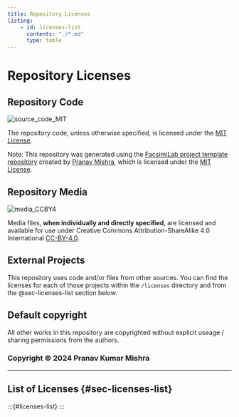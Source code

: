 ```yaml
---
title: Repository Licenses
listing:
    - id: licenses-list
      contents: "./*.md"
      type: table
---
```


# Repository Licenses

## Repository Code

<img alt="source_code_MIT" src="https://img.shields.io/endpoint?url=https%3A%2F%2Fraw.githubusercontent.com%2Fpranavmishra90%2Fbadges%2Fmain%2Fone-sided-badge/source_code_MIT.json&color=3e4c75">

The repository code, unless otherwise specified, is licensed under the [MIT License](./MIT-license.md).


Note: This repository was generated using the [FacsimiLab project template repository](https://github.com/FacsimiLab/project-template) created by [Pranav Mishra](https://drpranavmishra.com), which is licensed under the [MIT License](./FacsimiLab-Project-Template-Repository.md).

## Repository Media

<img alt="media_CCBY4" src="https://img.shields.io/endpoint?url=https%3A%2F%2Fraw.githubusercontent.com%2Fpranavmishra90%2Fbadges%2Fmain%2Fone-sided-badge/media_CCBY4.json&color=3e4c75">

Media files, **when individually and directly specified**, are licensed and available for use under Creative Commons Attribution-ShareAlike 4.0 International [CC-BY-4.0](./cc-by-4.0.md).

## External Projects

This repository uses code and/or files from other sources. You can find the licenses for each of those projects within the `/licenses` directory and from the @sec-licenses-list section below.

## Default copyright

All other works in this repository are copyrighted without explicit useage / sharing permissions from the authors.

### Copyright © 2024 Pranav Kumar Mishra

---


## List of Licenses {#sec-licenses-list}

:::{#licenses-list}
:::
